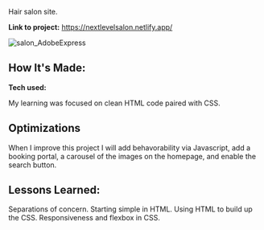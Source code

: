 Hair salon site.

**Link to project:** https://nextlevelsalon.netlify.app/

![salon_AdobeExpress](https://github.com/adriendorce/salon/assets/117544619/c1977bd0-4e8f-414f-b62b-81bc1f8feab1)


## How It's Made:

**Tech used:** 

My learning was focused on clean HTML code paired with CSS.

## Optimizations

When I improve this project I will add behavorability via Javascript, add a booking portal, a carousel of the images on the homepage, and enable the search button.

## Lessons Learned:

Separations of concern. Starting simple in HTML. Using HTML to build up the CSS. Responsiveness and flexbox in CSS.


